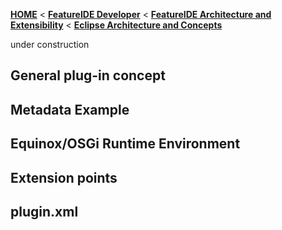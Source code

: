 <!-- Breadcrumb -->
[**HOME**](https://github.com/tthuem/FeatureIDE/wiki) < [**FeatureIDE Developer**](https://github.com/tthuem/FeatureIDE/wiki/FeatureIDE-Developer) < [**FeatureIDE Architecture and Extensibility**](https://github.com/tthuem/FeatureIDE/wiki/FeatureIDE-Architecture-and-Extensibility) < [**Eclipse Architecture and Concepts**](https://github.com/tthuem/FeatureIDE/wiki/Eclipse-Architecture-and-Concepts)

<!-- Introduction -->
under construction

<!-- Outline -->

<!-- Content -->
## General plug-in concept
## Metadata Example
## Equinox/OSGi Runtime Environment
## Extension points
## plugin.xml
